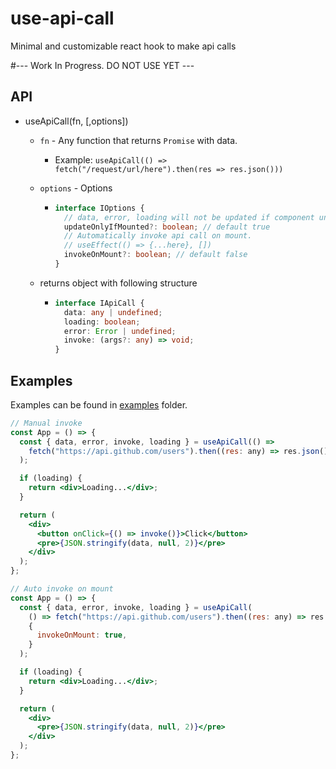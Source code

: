# use-api-call

Minimal and customizable react hook to make api calls

#--- Work In Progress. DO NOT USE YET ---

## API

- useApiCall(fn, [,options])

  - `fn` - Any function that returns `Promise` with data.
    - Example: `useApiCall(() => fetch("/request/url/here").then(res => res.json()))`
  - `options` - Options

    - ```ts
      interface IOptions {
        // data, error, loading will not be updated if component unmounted. Prevents "Can't perform a React state update on an unmounted component" warning.
        updateOnlyIfMounted?: boolean; // default true
        // Automatically invoke api call on mount.
        // useEffect(() => {...here}, [])
        invokeOnMount?: boolean; // default false
      }
      ```

  - returns object with following structure
    - ```ts
      interface IApiCall {
        data: any | undefined;
        loading: boolean;
        error: Error | undefined;
        invoke: (args?: any) => void;
      }
      ```

## Examples

Examples can be found in [examples](/example) folder.

```jsx
// Manual invoke
const App = () => {
  const { data, error, invoke, loading } = useApiCall(() =>
    fetch("https://api.github.com/users").then((res: any) => res.json())
  );

  if (loading) {
    return <div>Loading...</div>;
  }

  return (
    <div>
      <button onClick={() => invoke()}>Click</button>
      <pre>{JSON.stringify(data, null, 2)}</pre>
    </div>
  );
};
```

```jsx
// Auto invoke on mount
const App = () => {
  const { data, error, invoke, loading } = useApiCall(
    () => fetch("https://api.github.com/users").then((res: any) => res.json()),
    {
      invokeOnMount: true,
    }
  );

  if (loading) {
    return <div>Loading...</div>;
  }

  return (
    <div>
      <pre>{JSON.stringify(data, null, 2)}</pre>
    </div>
  );
};
```
